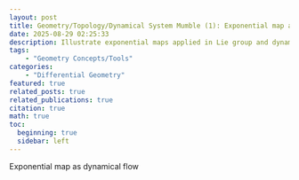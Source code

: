 ```yaml
---
layout: post
title: Geometry/Topology/Dynamical System Mumble (1): Exponential map as dynamical flow  (in progress)
date: 2025-08-29 02:25:33
description: Illustrate exponential maps applied in Lie group and dynamical systems
tags: 
    - "Geometry Concepts/Tools"
categories: 
    - "Differential Geometry"
featured: true
related_posts: true
related_publications: true
citation: true
math: true
toc:
  beginning: true
  sidebar: left
---
```


Exponential map as dynamical flow
